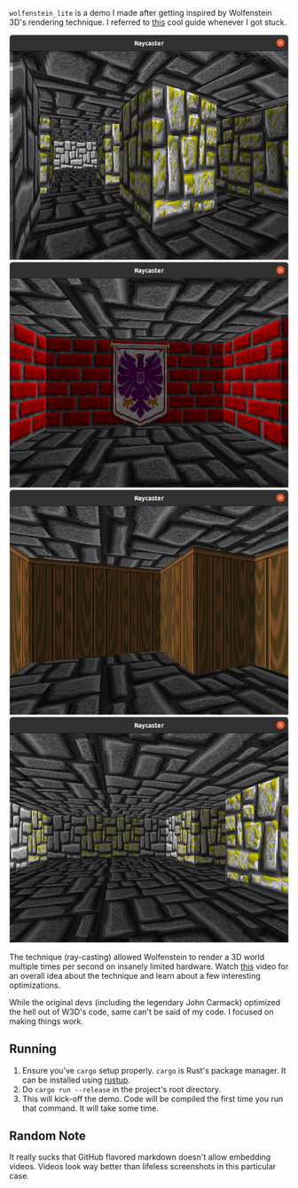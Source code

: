 `wolfenstein_lite` is a demo I made after getting inspired by Wolfenstein 3D's rendering technique. I referred to [this](https://lodev.org/cgtutor/raycasting.html) cool guide whenever I got stuck.

![Screenshot 0](screenshots/screenshot0.png)
![Screenshot 1](screenshots/screenshot1.png)
![Screenshot 2](screenshots/screenshot2.png)
![Screenshot 3](screenshots/screenshot3.png)

The technique (ray-casting) allowed Wolfenstein to render a 3D world multiple times per second on insanely limited hardware. Watch [this](https://www.youtube.com/watch?v=eOCQfxRQ2pY) video for an overall idea about the technique and learn about a few interesting optimizations.

While the original devs (including the legendary John Carmack) optimized the hell out of W3D's code, same can't be said of my code. I focused on making things work.

## Running

1. Ensure you've `cargo` setup properly. `cargo` is Rust's package manager. It can be installed using [rustup](https://rustup.rs/).
2. Do `cargo run --release` in the project's root directory.
3. This will kick-off the demo. Code will be compiled the first time you run that command. It will take some time.

## Random Note

It really sucks that GitHub flavored markdown doesn't allow embedding videos. Videos look way better than lifeless screenshots in this particular case.
